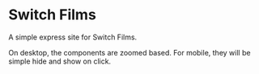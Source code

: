 # Switch Films

A simple express site for Switch Films.

On desktop, the components are zoomed based. For mobile, they will be simple hide and show on click.
